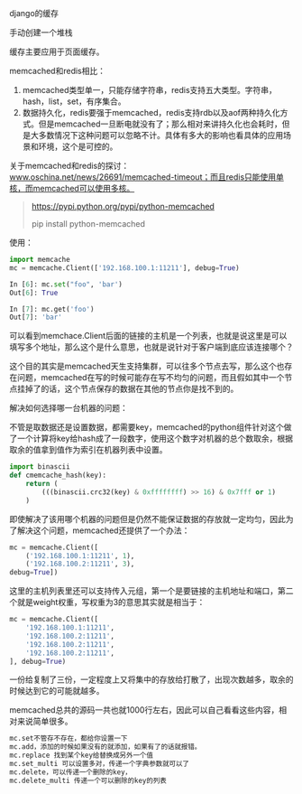 django的缓存



手动创建一个堆栈

缓存主要应用于页面缓存。

memcached和redis相比：

1. memcached类型单一，只能存储字符串，redis支持五大类型。字符串，hash，list，set，有序集合。
2. 数据持久化，redis要强于memcached，redis支持rdb以及aof两种持久化方式。但是memcached一旦断电就没有了；那么相对来讲持久化也会耗时，但是大多数情况下这种问题可以忽略不计。具体有多大的影响也看具体的应用场景和环境，这个是可控的。

关于memcached和redis的探讨：www.oschina.net/news/26691/memcached-timeout；而且redis只能使用单核，而memcached可以使用多核。

> https://pypi.python.org/pypi/python-memcached
>
> pip install python-memcached

使用：

```python
import memcache
mc = memcache.Client(['192.168.100.1:11211'], debug=True)

In [6]: mc.set("foo", 'bar')
Out[6]: True

In [7]: mc.get('foo')
Out[7]: 'bar'    
```

可以看到memchace.Client后面的链接的主机是一个列表，也就是说这里是可以填写多个地址，那么这个是什么意思，也就是说针对于客户端到底应该连接哪个？

这个目的其实是memcached天生支持集群，可以往多个节点去写，那么这个也存在问题，memcached在写的时候可能存在写不均匀的问题，而且假如其中一个节点挂掉了的话，这个节点保存的数据在其他的节点你是找不到的。

解决如何选择哪一台机器的问题：

不管是取数据还是设置数据，都需要key，memcached的python组件针对这个做了一个计算将key给hash成了一段数字，使用这个数字对机器的总个数取余，根据取余的值拿到值作为索引在机器列表中设置。

```python
import binascii
def cmemcache_hash(key):
    return (
        (((binascii.crc32(key) & 0xffffffff) >> 16) & 0x7fff or 1)
    )
```

即使解决了该用哪个机器的问题但是仍然不能保证数据的存放就一定均匀，因此为了解决这个问题，memcached还提供了一个办法：

```python
mc = memcache.Client([
    ('192.168.100.1:11211', 1),
    ('192.168.100.2:11211', 3),
debug=True])
```

这里的主机列表里还可以支持传入元组，第一个是要链接的主机地址和端口，第二个就是weight权重，写权重为3的意思其实就是相当于：

```python
mc = memcache.Client([
    '192.168.100.1:11211',
    '192.168.100.2:11211',
    '192.168.100.2:11211',
    '192.168.100.2:11211',
], debug=True)
```

一份给复制了三份，一定程度上又将集中的存放给打散了，出现次数越多，取余的时候达到它的可能就越多。

memcached总共的源码一共也就1000行左右，因此可以自己看看这些内容，相对来说简单很多。

```python
mc.set不管存不存在，都给你设置一下
mc.add，添加的时候如果没有的就添加，如果有了的话就报错。
mc.replace 找到某个key给替换成另外一个值
mc.set_multi 可以设置多对，传递一个字典参数就可以了
mc.delete，可以传递一个删除的key，
mc.delete_multi 传递一个可以删除的key的列表
```

